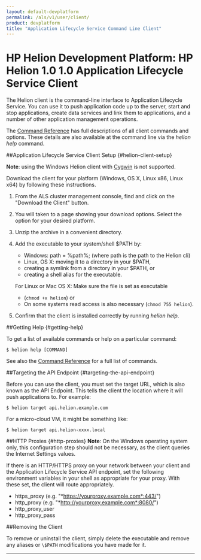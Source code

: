 ```yaml
---
layout: default-devplatform
permalink: /als/v1/user/client/
product: devplatform
title: "Application Lifecycle Service Command Line Client"
---
```

<!--PUBLISHED-->

# HP Helion Development Platform: HP Helion 1.0 1.0 Application Lifecycle Service Client[](#helion-client "Permalink to this headline")


The Helion client is the command-line interface
to Application Lifecycle Service. You can use it to push application code up to the server,
start and stop applications, create data services and link them to
applications, and a number of other application management operations.

The [Command Reference](/als/v1/user/reference/client-ref/#command-ref-client) has full
descriptions of all client commands and options. These details are also
available at the command line via the *helion help* command.

##Application Lifecycle Service Client Setup {#helion-client-setup}

**Note**: using the Windows Helion client with
[Cygwin](http://www.cygwin.com/) is not supported.

Download the client for your platform (Windows, OS X, Linux x86,
    Linux x64) by following these instructions.



1. From the ALS cluster management console, find and click on the "Download the Client" button.
1. You will taken to a page showing your download options. Select the option for your desired platform.
2.  Unzip the archive in a convenient directory.
3.  Add the executable to your system/shell \$PATH by:
	-   Windows: path = %path%; (where path is the path to the Helion cli)
	-   Linux, OS X: moving it to a directory in your \$PATH,
	-   creating a symlink from a directory in your \$PATH, or
	-   creating a shell alias for the executable.

	For Linux or Mac OS X: Make sure the file is set as executable
	- (`chmod +x helion`) or
	- 	On some systems read access is also necessary    (`chmod 755 helion`).

4.  Confirm that the client is installed correctly by running
    *helion help*.

##Getting Help {#getting-help}


To get a list of available commands or help on a particular command:

    $ helion help [COMMAND]

See also the [Command Reference](/als/v1/user/reference/client-ref/#command-ref-client) for a full
list of commands.

##Targeting the API Endpoint {#targeting-the-api-endpoint}


Before you can use the client, you must set the target URL, which is also known
as the API Endpoint. This tells the client the location where it will push applications to. For example:

    $ helion target api.helion.example.com

For a micro-cloud VM, it might be something like:

    $ helion target api.helion-xxxx.local

##HTTP Proxies {#http-proxies}
**Note**: On the Windows operating system only, this configuration step should not be necessary, as the client queries the Internet Settings
values. 

If there is an HTTP/HTTPS proxy on your network between your client and
the Application Lifecycle Service API endpoint, set the following environment variables in
your shell as appropriate for your proxy. With these set, the client will route
appropriately.

-   https\_proxy (e.g. "*https://yourproxy.example.com*:443/")
-   http\_proxy (e.g. "*http://yourproxy.example.com*:8080/")
-   http\_proxy\_user
-   http\_proxy\_pass

 

##Removing the Client[](#removing-the-client "Permalink to this headline")

To remove or uninstall the client, simply delete the executable and remove any
aliases or `\$PATH` modifications you have made for it.

----
